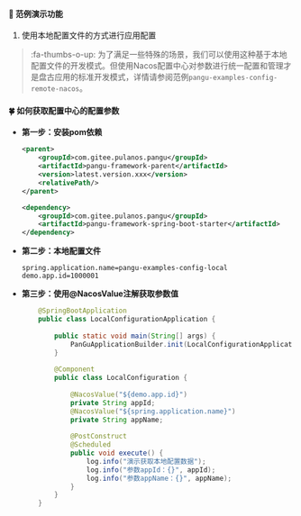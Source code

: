 #### :mushroom: 范例演示功能
1. 使用本地配置文件的方式进行应用配置

> :fa-thumbs-o-up: 为了满足一些特殊的场景，我们可以使用这种基于本地配置文件的开发模式。但使用Nacos配置中心对参数进行统一配置和管理才是盘古应用的标准开发模式，详情请参阅范例`pangu-examples-config-remote-nacos`。

#### :four_leaf_clover: 如何获取配置中心的配置参数
-  **第一步：安装pom依赖**

    ```xml
    <parent>
        <groupId>com.gitee.pulanos.pangu</groupId>
        <artifactId>pangu-framework-parent</artifactId>
        <version>latest.version.xxx</version>
        <relativePath/>
    </parent>
    ```
    ```xml
    <dependency>
        <groupId>com.gitee.pulanos.pangu</groupId>
        <artifactId>pangu-framework-spring-boot-starter</artifactId>
    </dependency>
    ```

-  **第二步：本地配置文件** 

    ```
    spring.application.name=pangu-examples-config-local
    demo.app.id=1000001
    ```

- **第三步：使用@NacosValue注解获取参数值** 
    ```java
        @SpringBootApplication
        public class LocalConfigurationApplication {
        
            public static void main(String[] args) {
                PanGuApplicationBuilder.init(LocalConfigurationApplication.class).run(args);
            }
        
            @Component
            public class LocalConfiguration {
        
                @NacosValue("${demo.app.id}")
                private String appId;
                @NacosValue("${spring.application.name}")
                private String appName;
        
                @PostConstruct
                @Scheduled
                public void execute() {
                    log.info("演示获取本地配置数据");
                    log.info("参数appId：{}", appId);
                    log.info("参数appName：{}", appName);
                }
            }
        }
    ```
